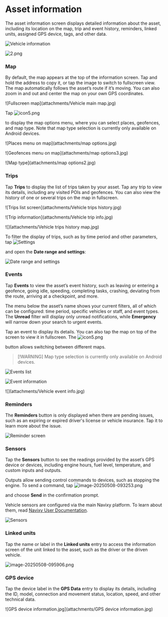 # Asset information

The asset information screen displays detailed information about the asset, including its location on the map, trip and event history, reminders, linked units, assigned GPS device, tags, and other data.

![Vehicle information](../../x-gps-mobile/attachments/1.png)

![2.png](../../x-gps-mobile/attachments/2.png)

### Map

By default, the map appears at the top of the information screen. Tap and hold the address to copy it, or tap the image to switch to fullscreen view. The map automatically follows the asset’s route if it’s moving. You can also zoom in and out and center the map on your own GPS coordinates.

!\[Fullscreen map]\(attachments/Vehicle main map.jpg)

Tap ![icon5.png](../../x-gps-mobile/attachments/72b55e8f-c207-46df-bb7b-df4900c1db13)

to display the map options menu, where you can select places, geofences, and map type. Note that map type selection is currently only available on Android devices.

!\[Places menu on map]\(attachments/map options.jpg)

!\[Geofences menu on map]\(attachments/map options3.jpg)

!\[Map type]\(attachments/map options2.jpg)

### Trips

Tap **Trips** to display the list of trips taken by your asset. Tap any trip to view its details, including any visited POIs and geofences. You can also view the history of one or several trips on the map in fullscreen.

!\[Trips list screen]\(attachments/Vehicle trips history.jpg)

!\[Trip information]\(attachments/Vehicle trip info.jpg)

!\[]\(attachments/Vehicle trips history map.jpg)

To filter the display of trips, such as by time period and other parameters, tap ![Settings](../../x-gps-mobile/attachments/image-20250328-095604.png)

and open the **Date range and settings**:

![Date range and settings](../../x-gps-mobile/attachments/image-20250328-095700.png)

### Events

Tap **Events** to view the asset’s event history, such as leaving or entering a geofence, going idle, speeding, completing tasks, crashing, deviating from the route, arriving at a checkpoint, and more.

The menu below the asset’s name shows your current filters, all of which can be configured: time period, specific vehicles or staff, and event types. The **Unread** filter will display only unread notifications, while **Emergency** will narrow down your search to urgent events.

Tap an event to display its details. You can also tap the map on top of the screen to view it in fullscreen. The ![icon5.png](../../x-gps-mobile/attachments/72b55e8f-c207-46df-bb7b-df4900c1db13)

button allows switching between different maps.

> \[!WARNING] Map type selection is currently only available on Android devices.

![Events list](../../x-gps-mobile/attachments/image-20250328-102603.png)

![Event information](../../x-gps-mobile/attachments/Screenshot_20250528_104114-20250528-090654.png)

!\[]\(attachments/Vehicle event info.jpg)

### Reminders

The **Reminders** button is only displayed when there are pending issues, such as an expiring or expired driver's license or vehicle insurance. Tap it to learn more about the issue.

![Reminder screen](../../x-gps-mobile/attachments/Reminders.jpg)

### Sensors

Tap the **Sensors** button to see the readings provided by the asset’s GPS device or devices, including engine hours, fuel level, temperature, and custom inputs and outputs.

Outputs allow sending control commands to devices, such as stopping the engine. To send a command, tap ![image-20250508-093253.png](../../x-gps-mobile/attachments/image-20250508-093253.png)

and choose **Send** in the confirmation prompt.

Vehicle sensors are configured via the main Navixy platform. To learn about them, read [Navixy User Documentation](../../../devices-and-settings/devices-and-settings/vehicle-sensors.md).

![Sensors](../../x-gps-mobile/attachments/Screenshot_20250508_103025-20250508-091921.png)

### Linked units

Tap the name or label in the **Linked units** entry to access the information screen of the unit linked to the asset, such as the driver or the driven vehicle.

![image-20250508-095906.png](../../x-gps-mobile/attachments/image-20250508-095906.png)

### GPS device

Tap the device label in the **GPS Data** entry to display its details, including the ID, model, connection and movement status, location, speed, and other technical data.

!\[GPS device information.jpg]\(attachments/GPS device information.jpg)
